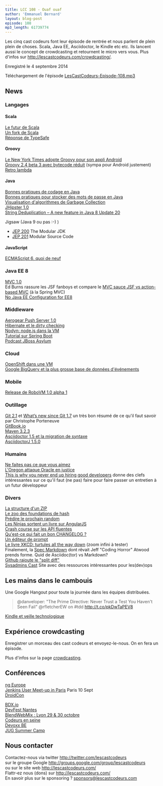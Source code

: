 ```yaml
---
title: LCC 108 - Ouaf ouaf
author: 'Emmanuel Bernard'
layout: blog-post
episode: 108
mp3_length: 61739774
---
```

Les cinq cast codeurs font leur épisode de rentrée et nous parlent de plein plein de choses.
Scala, Java EE, Asciidoctor, le Kindle etc etc.
Ils lancent aussi le concept de crowdcasting et retournent le micro vers vous.
Plus d'infos sur <http://lescastcodeurs.com/crowdcasting/>.

Enregistré le 4 septembre 2014

Téléchargement de l'épisode [LesCastCodeurs-Episode-108.mp3](http://traffic.libsyn.com/lescastcodeurs/LesCastCodeurs-Episode-108.mp3)  

## News

###  Langages

#### Scala

[Le futur de Scala](http://www.infoq.com/news/2014/08/future-of-scala?utm_campaign=infoq_content&utm_source=infoq&utm_medium=feed&utm_term=global)  
[Un fork de Scala](http://typelevel.org/blog/2014/09/02/typelevel-scala.html)  
[Réponse de TypeSafe](http://typesafe.com/blog/typesafes-commitment-to-the-scala-ecosystem)  

#### Groovy

[Le New York Times adopte Groovy pour son appli Android](http://open.blogs.nytimes.com/2014/08/18/getting-groovy-with-reactive-android/?_php=true&_type=blogs&_r=0)  
[Groovy 2.4 beta 3 avec bytecode réduit](http://glaforge.appspot.com/article/groovy-weekly-34) (sympa pour Android justement)  
[Retro lambda](https://github.com/orfjackal/retrolambda)  

#### Java

[Bonnes pratiques de codage en Java](http://jaxenter.com/ten-subtle-best-practices-when-coding-java-51000.html)  
[Bonnes pratiques pour stocker des mots de passe en Java](http://javarevisited.blogspot.fr/2012/05/best-practices-while-dealing-with.html?m=1)  
[Visualisation d'algorithmes de Garbage Collection](http://spin.atomicobject.com/2014/09/03/visualizing-garbage-collection-algorithms/)  
[JHipster 1.0](http://jhipster.github.io/2014/09/01/jhipster-release-1.0.0.html)  
[String Deduplication – A new feature in Java 8 Update 20](https://blog.codecentric.de/en/2014/08/string-deduplication-new-feature-java-8-update-20-2)  

Jigsaw (Java 9 ou pas :-) )

* [JEP 200](http://openjdk.java.net/jeps/200) The Modular JDK  
* [JEP 201](http://openjdk.java.net/jeps/201) Modular Source Code  


#### JavaScript

[ECMAScript 6, quoi de neuf](http://www.infoq.com/presentations/ecmascript-6)  

###  Java EE 8

[MVC 1.0](https://java.net/projects/jax-rs-spec/lists/users/archive/2014-08/message/16)  
Ed Burns rassure les JSF fanboys et compare le [MVC sauce JSF vs action-based MVC](http://www.oracle.com/technetwork/articles/java/mvc-2280472.html) (à la Spring MVC)  
[No Java EE Configuration for EE8](http://javaeeconfig.blogspot.ch/2014/09/no-java-ee-configuration-for-ee8-dear.html)  

###  Middleware

[Aerogear Push Server 1.0](http://aerogear.org/news/2014/08/27/aerogear-push-1.0.0-is-out/index.html)  
[Hibernate et le dirty checking](http://vladmihalcea.com/2014/08/21/the-anatomy-of-hibernate-dirty-checking/)  
[Nodyn: node.js dans la VM](http://nodyn.io/posts/welcome-to-nodyn)  
[Tutorial sur Spring Boot](http://javamind-fr.blogspot.fr/2014/08/spring-boot-ou-comment-demarrer-une.html)  
[Podcast JBoss Asylum](http://asylum.jboss.org)  

###  Cloud

[OpenShift dans une VM](http://blog.arungupta.me/2014/08/cloud-in-box-openshift-online-virtualbox-techtip46/?utm_source=feedburner&utm_medium=feed&utm_campaign=Feed%3A+MilesToGo+%28Miles+to+go+2.0%29)  
[Google BigQuery et la plus grosse base de données d'événements](http://googlecloudplatform.blogspot.fr/2014/05/worlds-largest-event-dataset-now-publicly-available-in-google-bigquery.html?m=1)  

### Mobile

[Release de RoboVM 1.0 alpha 1](http://blog.robovm.org/2014/09/robovm-100-alpha-1-released.html)  

###  Outillage

[Git 2.1](http://blogs.atlassian.com/2014/08/whats-new-git-2-1) et [What’s new since Git 1.7](https://medium.com/@porteneuve/whats-new-with-git-since-1-7-5bbec76fa394) un très bon résumé de ce qu'il faut savoir par Christophe Porteneuve   
[GitBook.io](https://www.gitbook.io/)  
[Maven 3.2.3](http://maven.apache.org/docs/3.2.3/release-notes.html)  
[Asciidoctor 1.5 et la migration de syntaxe](http://asciidoctor.org/news/2014/08/12/asciidoctor-1-5-0-released/)  
[AsciidoctorJ 1.5.0](http://asciidoctor.org/news/2014/08/21/asciidoctorj-1-5-0-released/)  

###  Humains

[Ne faites pas ce que vous aimez](https://medium.com/@rachelnabors/dont-do-what-you-love-41312c943e2)  
[L'Oregon attaque Oracle en justice](http://news.yahoo.com/oregon-sues-oracle-claiming-fraud-over-failed-obamacare-213323763--finance.html)  
[This is why you never end up hiring good developers](http://qz.com/258066/this-is-why-you-dont-hire-good-developers/) donne des clefs intéressantes sur ce qu'il faut (ne pas) faire pour faire passer un entretien à un futur développeur  

###  Divers

[La structure d'un ZIP](https://imgur.com/a/5PdMA)  
[Le zoo des foundations de hash](http://floodyberry.com/noncryptohashzoo/)  
[Prédire le prochain random](http://franklinta.com/2014/08/31/predicting-the-next-math-random-in-java/)  
[Les Ninjas sortent un livre sur AngularJS](http://blog.ninja-squad.com/2014/09/02/devenez-un-ninja-avec-angularjs-ebook/)  
[Crash course sur les API fluentes](http://jaxenter.com/the-java-fluent-api-designer-crash-course.1-50903.html)  
[Qu'est-ce qui fait un bon CHANGELOG ?](http://keepachangelog.com/)  
[Un éditeur de prompt](http://bashrcgenerator.com/)  
[Le livre XKCD: turtules all the way down](http://xkcd.com/1416/) (zoom infini à tester)  
Finalement, la [Spec Markdown](http://blog.codinghorror.com/standard-flavored-markdown/) dont rêvait Jeff "Coding Horror" Atwood prends forme. Quid de Asciidoc(tor) vs Markdown?  
[Github rajoute le "split diff"](https://github.com/blog/1884-introducing-split-diffs)  
[Sysadmins Cast](https://sysadmincasts.com) Site avec des ressources intéressantes pour les(dev)ops 

##  Les mains dans le cambouis

Une Google Hangout pour toute la journée dans les équipes distribuées. 

> @danveloper: "The Prime Directive: Never Trust a Test You Haven't Seen Fail" @rfletcherEW on #tdd http://t.co/pkDwTaPEV8

[Kindle et veille technologique](http://emmanuelbernard.com/blog/2014/08/29/kindle-love/)  

## Expérience crowdcasting

Enregistrer un morceau des cast codeurs et envoyez-le-nous.
On en fera un épisode.

Plus d'infos sur la page [crowdcasting](http://lescastcodeurs.com/crowdcasting/).

##  Conférences

[ng Europe](http://ngeurope.org)  
[Jenkins User Meet-up in Paris](http://www.meetup.com/jenkinsmeetup/events/203261692/) Paris 10 Sept  
[DroidCon](http://fr.droidcon.com/2014/)  

[BDX.io](http://www.bdx.io/#!/home)  
[DevFest Nantes](http://devfest.gdgnantes.com)  
[BlendWebMix : Lyon 29 & 30 octobre](http://www.blendwebmix.com)  
[Codeurs en seine](http://www.codeursenseine.com/2014/)  
[Devoxx BE](http://www.devoxx.be/)  
[JUG Summer Camp](http://www.jugsummercamp.org/edition/5)  

## Nous contacter

Contactez-nous via twitter <http://twitter.com/lescastcodeurs>  
sur le groupe Google <http://groups.google.com/group/lescastcodeurs>  
ou sur le site web <http://lescastcodeurs.com/>  
Flattr-ez nous (dons) sur <http://lescastcodeurs.com/>  
En savoir plus sur le sponsoring ? [sponsors@lescastcodeurs.com](mailto:sponsors@lescastcodeurs.com)

